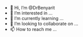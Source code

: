 - 👋 Hi, I’m @DrBenyarit
- 👀 I’m interested in ...
- 🌱 I’m currently learning ...
- 💞️ I’m looking to collaborate on ...
- 📫 How to reach me ...

<!---
DrBenyarit/DrBenyarit is a ✨ special ✨ repository because its `README.md` (this file) appears on your GitHub profile.
You can click the Preview link to take a look at your changes.
--->
